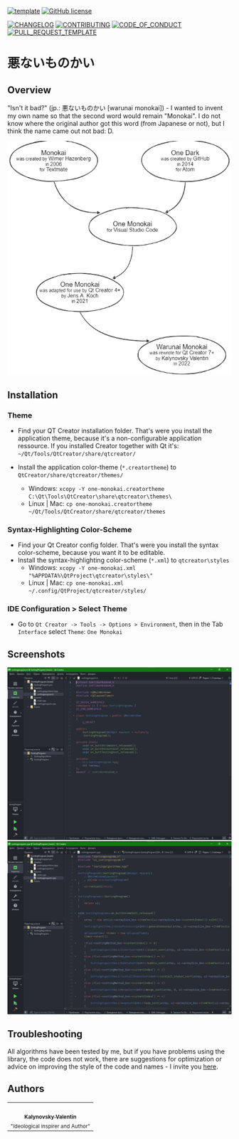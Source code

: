 [![template](https://img.shields.io/badge/Repository-template-darkred)](https://github.com/Nakama3942/template_rep)
[![GitHub license](https://img.shields.io/github/license/Nakama3942/Warunai-Monokai?color=silver&style=flat-square)](https://github.com/Nakama3942/Warunai-Monokai/blob/main/LICENSE)

[![CHANGELOG](https://img.shields.io/badge/here-CHANGELOG-yellow)](https://github.com/Nakama3942/Warunai-Monokai/blob/main/CHANGELOG.md)
[![CONTRIBUTING](https://img.shields.io/badge/here-CONTRIBUTING-indigo)](https://github.com/Nakama3942/Warunai-Monokai/blob/main/CONTRIBUTING.md)
[![CODE_OF_CONDUCT](https://img.shields.io/badge/here-CODE_OF_CONDUCT-darkgreen)](https://github.com/Nakama3942/Warunai-Monokai/blob/main/CODE_OF_CONDUCT.md)
[![PULL_REQUEST_TEMPLATE](https://img.shields.io/badge/here-PULL_REQUEST_TEMPLATE-orange)](https://github.com/Nakama3942/Warunai-Monokai/blob/main/.github/PULL_REQUEST_TEMPLATE.md)

# 悪ないものかい
## Overview
"Isn't it bad?" (jp.: 悪ないものかい [warunai monokai]) - I wanted to invent my own name so that the second word would remain "Monokai". I do not know where the original author got this word (from Japanese or not), but I think the name came out not bad: D.

![Family tree](https://github.com/Nakama3942/Warunai-Monokai/blob/main/image/WarunaiMonokai_Inheritance.png "Monokai & One Dark -> One Monokai -> Warunai Monokai")

## Installation

### Theme
- Find your QT Creator installation folder. That's were you install the application theme, because it's a non-configurable application ressource. If you installed Creator together with Qt it's: `~/Qt/Tools/QtCreator/share/qtcreator/`

- Install the application color-theme (`*.creatortheme`) to `QtCreator/share/qtcreator/themes/`
	- Windows: `xcopy -Y one-monokai.creatortheme C:\Qt\Tools\QtCreator\share\qtcreator\themes\`
	- Linux | Mac: `cp one-monokai.creatortheme ~/Qt/Tools/QtCreator/share/qtcreator/themes`

### Syntax-Highlighting Color-Scheme
- Find your Qt Creator config folder. That's were you install the syntax color-scheme, because you want it to be editable.
- Install the syntax-highlighting color-scheme (`*.xml`) to `qtcreator\styles`
	- Windows: `xcopy -Y one-monokai.xml "%APPDATA%\QtProject\qtcreator\styles\"`
	- Linux | Mac: `cp one-monokai.xml ~/.config/QtProject/qtcreator/styles/`

### IDE Configuration > Select Theme
- Go to `Qt Creator -> Tools -> Options > Environment`, then in the Tab `Interface` select `Theme`: `One Monokai`

## Screenshots
![Display ad file](https://github.com/Nakama3942/Warunai-Monokai/blob/main/image/Screenshot_2.png "Header")
![Display the definition file](https://github.com/Nakama3942/Warunai-Monokai/blob/main/image/Screenshot_3.png "Source")

## Troubleshooting
All algorithms have been tested by me, but if you have problems using the library, the code does not work, there are suggestions for optimization or advice on improving the style of the code and names - I invite you [here](https://github.com/Nakama3942/Warunai-Monokai/blob/main/CONTRIBUTING.md).

## Authors
<table>
	<tr>
		<td align="center"><a href="https://github.com/Nakama3942"><img src="https://avatars.githubusercontent.com/u/73797846?s=400&u=a9b7688ac521d739825d7003a5bd599aab74cb76&v=4" width="500px;" alt=""/><br /><sub><b>Kalynovsky Valentin</b></sub></a><sub><br />"Ideological inspirer and Author"</sub></td>
		<!--<td></td>-->
	</tr>
	<!--
	<tr>
		<td></td>
		<td></td>
	</tr>
	-->
</table>
